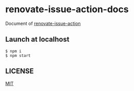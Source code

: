 # renovate-issue-action-docs

Document of [renovate-issue-action](https://github.com/suzuki-shunsuke/renovate-issue-action)

## Launch at localhost

```console
$ npm i
$ npm start
```

## LICENSE

[MIT](LICENSE)
